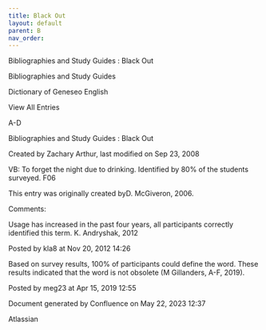 ```yaml
---
title: Black Out
layout: default
parent: B
nav_order:
---
```


Bibliographies and Study Guides : Black Out

Bibliographies and Study Guides

Dictionary of Geneseo English

View All Entries

A-D

Bibliographies and Study Guides : Black Out

Created by  Zachary Arthur, last modified on Sep 23, 2008

VB: To forget the night due to drinking. Identified by 80% of the students surveyed. F06 

This entry was originally created byD. McGiveron, 2006.

Comments:

Usage has increased in the past four years, all participants correctly identified this term. K. Andryshak, 2012

Posted by kla8 at Nov 20, 2012 14:26

Based on survey results, 100% of participants could define the word. These results indicated that the word is not obsolete (M Gillanders, A-F, 2019).

Posted by meg23 at Apr 15, 2019 12:55

Document generated by Confluence on May 22, 2023 12:37

Atlassian
